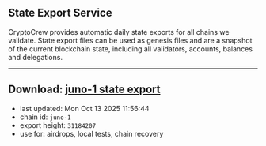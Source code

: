 ## State Export Service
CryptoCrew provides automatic daily state exports for all chains we validate. State export files can be used as genesis files and are a snapshot of the current blockchain state, including all validators, accounts, balances and delegations.

---
**Download: [juno-1 state export](https://dl-eu2.ccvalidators.com/SERVICE/juno/juno-1_export_31184207.json)**
---

- last updated: Mon Oct 13 2025 11:56:44
- chain id: `juno-1`
- export height: `31184207`
- use for: airdrops, local tests, chain recovery
